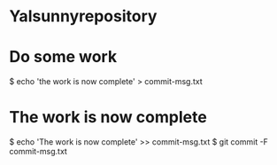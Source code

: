 # Yalsunnyrepository
# Do some work
$ echo 'the work is now complete' > commit-msg.txt
# The work is now complete 
$ echo 'The work is now complete' >> commit-msg.txt
$ git commit -F commit-msg.txt
